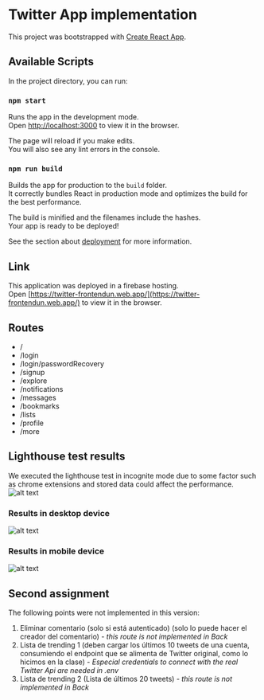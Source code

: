 # Twitter App implementation

This project was bootstrapped with [Create React App](https://github.com/facebook/create-react-app).

## Available Scripts

In the project directory, you can run:

### `npm start`

Runs the app in the development mode.\
Open [http://localhost:3000](http://localhost:3000) to view it in the browser.

The page will reload if you make edits.\
You will also see any lint errors in the console.

### `npm run build`

Builds the app for production to the `build` folder.\
It correctly bundles React in production mode and optimizes the build for the best performance.

The build is minified and the filenames include the hashes.\
Your app is ready to be deployed!

See the section about [deployment](https://facebook.github.io/create-react-app/docs/deployment) for more information.

## Link
This application was deployed in a firebase hosting.\
Open [https://twitter-frontendun.web.app/](https://twitter-frontendun.web.app/) to view it in the browser.

## Routes
- /
- /login
- /login/passwordRecovery
- /signup
- /explore
- /notifications
- /messages
- /bookmarks
- /lists
- /profile
- /more

## Lighthouse test results
We executed the lighthouse test in incognite mode due to some factor such as chrome extensions and stored data could affect the performance.\
![alt text](https://firebasestorage.googleapis.com/v0/b/images-hosting-84deb.appspot.com/o/warning-lighthouse.png?alt=media&token=867e619b-04fc-48ce-af03-0436f016e4f2)

### Results in desktop device
![alt text](https://firebasestorage.googleapis.com/v0/b/images-hosting-84deb.appspot.com/o/desktop-lighthouse.png?alt=media&token=5dda4252-c887-434a-977f-88e96c43d5c7)

### Results in mobile device
![alt text](https://firebasestorage.googleapis.com/v0/b/images-hosting-84deb.appspot.com/o/mobile-lighthouse.png?alt=media&token=f6c50f63-e327-4178-9422-28a56b585822)

## Second assignment
The following points were not implemented in this version:
1. Eliminar comentario (solo si está autenticado) (solo lo puede hacer el creador del comentario) - *this route is not implemented in Back* 
2. Lista de trending 1 (deben cargar los últimos 10 tweets de una cuenta, consumiendo el endpoint que se alimenta de Twitter original, como lo hicimos en la clase) - *Especial credentials to connect with the real Twitter Api are needed in .env*
3. Lista de trending 2 (Lista de últimos 20 tweets) - *this route is not implemented in Back* 
